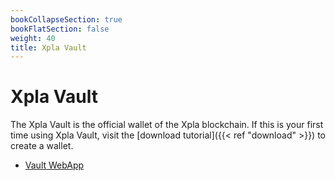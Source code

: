 ```yaml
---
bookCollapseSection: true
bookFlatSection: false
weight: 40
title: Xpla Vault
---
```


# Xpla Vault

The Xpla Vault is the official wallet of the Xpla blockchain. If this is your first time using Xpla Vault, visit the [download tutorial]({{< ref "download" >}}) to create a wallet.

- [Vault WebApp](https://vault.xpla.io)